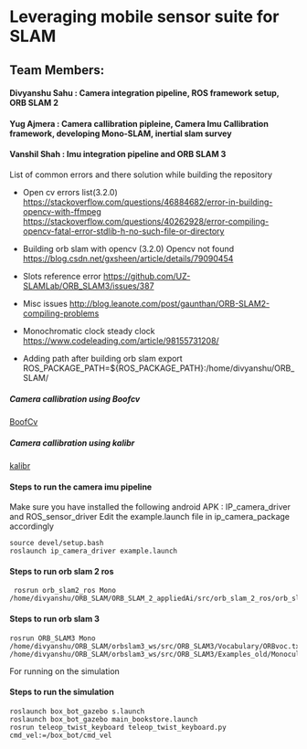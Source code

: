 # Leveraging mobile sensor suite for SLAM
## Team Members:
#### Divyanshu Sahu : Camera integration pipeline, ROS framework setup, ORB SLAM 2
#### Yug Ajmera : Camera callibration pipleine, Camera Imu Callibration framework, developing Mono-SLAM, inertial slam survey
#### Vanshil Shah : Imu integration pipeline and ORB SLAM 3

List of common errors and there solution while building the repository

- Open cv errors list(3.2.0)
https://stackoverflow.com/questions/46884682/error-in-building-opencv-with-ffmpeg
https://stackoverflow.com/questions/40262928/error-compiling-opencv-fatal-error-stdlib-h-no-such-file-or-directory

- Building orb slam with opencv (3.2.0)
Opencv not found
https://blog.csdn.net/gxsheen/article/details/79090454

- Slots reference error
https://github.com/UZ-SLAMLab/ORB_SLAM3/issues/387

- Misc issues
http://blog.leanote.com/post/gaunthan/ORB-SLAM2-compiling-problems

- Monochromatic clock steady clock
https://www.codeleading.com/article/98155731208/

- Adding path after building orb slam
export ROS_PACKAGE_PATH=${ROS_PACKAGE_PATH}:/home/divyanshu/ORB_SLAM/

##### Camera callibration using Boofcv
[BoofCv]
##### Camera callibration using kalibr
[kalibr]
#### Steps to run the camera imu pipeline
Make sure you have installed the following android APK : IP_camera_driver and ROS_sensor_driver
Edit the example.launch file in ip_camera_package accordingly
```
source devel/setup.bash
roslaunch ip_camera_driver example.launch
```

#### Steps to run orb slam 2 ros
```
 rosrun orb_slam2_ros Mono /home/divyanshu/ORB_SLAM/ORB_SLAM_2_appliedAi/src/orb_slam_2_ros/orb_slam2/Vocabulary
```

#### Steps to run orb slam 3
```
rosrun ORB_SLAM3 Mono /home/divyanshu/ORB_SLAM/orbslam3_ws/src/ORB_SLAM3/Vocabulary/ORBvoc.txt /home/divyanshu/ORB_SLAM/orbslam3_ws/src/ORB_SLAM3/Examples_old/Monocular/real.yaml
```

For running on the simulation
#### Steps to run the simulation
```
roslaunch box_bot_gazebo s.launch
roslaunch box_bot_gazebo main_bookstore.launch
rosrun teleop_twist_keyboard teleop_twist_keyboard.py cmd_vel:=/box_bot/cmd_vel
```




[//]: # (These are reference links used in the body of this note and get stripped out when the markdown processor does its job. There is no need to format nicely because it shouldn't be seen. Thanks SO - http://stackoverflow.com/questions/4823468/store-comments-in-markdown-syntax)
[dill]: <https://github.com/joemccann/dillinger>
  [BoofCv]: <https://boofcv.org/index.php?title=Main_Page>
  [kalibr]: <https://github.com/ethz-asl/kalibr>
  [git-repo-url]: <https://github.com/joemccann/dillinger.git>
   [john gruber]: <http://daringfireball.net>
   [df1]: <http://daringfireball.net/projects/markdown/>
   [markdown-it]: <https://github.com/markdown-it/markdown-it>
   [Ace Editor]: <http://ace.ajax.org>
   [node.js]: <http://nodejs.org>
   [Twitter Bootstrap]: <http://twitter.github.com/bootstrap/>
   [jQuery]: <http://jquery.com>
   [@tjholowaychuk]: <http://twitter.com/tjholowaychuk>
   [express]: <http://expressjs.com>
   [AngularJS]: <http://angularjs.org>
   [Gulp]: <http://gulpjs.com>

   [PlDb]: <https://github.com/joemccann/dillinger/tree/master/plugins/dropbox/README.md>
   [PlGh]: <https://github.com/joemccann/dillinger/tree/master/plugins/github/README.md>
   [PlGd]: <https://github.com/joemccann/dillinger/tree/master/plugins/googledrive/README.md>
   [PlOd]: <https://github.com/joemccann/dillinger/tree/master/plugins/onedrive/README.md>
   [PlMe]: <https://github.com/joemccann/dillinger/tree/master/plugins/medium/README.md>
   [PlGa]: <https://github.com/RahulHP/dillinger/blob/master/plugins/googleanalytics/README.md>
